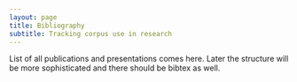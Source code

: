 ```yaml
---
layout: page
title: Bibliography
subtitle: Tracking corpus use in research
---
```


List of all publications and presentations comes here. Later the structure will be more sophisticated and there should be bibtex as well.
